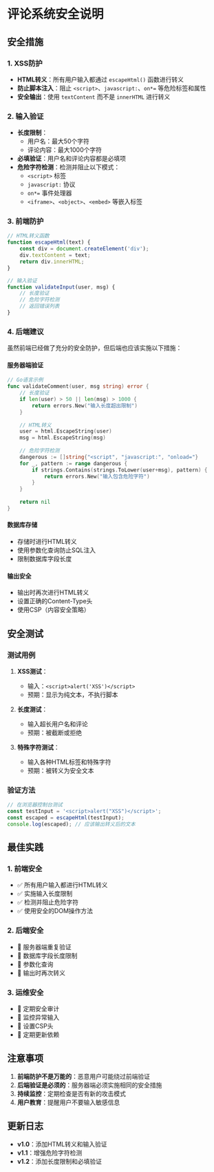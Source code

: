 # 评论系统安全说明

## 安全措施

### 1. XSS防护
- **HTML转义**：所有用户输入都通过 `escapeHtml()` 函数进行转义
- **防止脚本注入**：阻止 `<script>`、`javascript:`、`on*=` 等危险标签和属性
- **安全输出**：使用 `textContent` 而不是 `innerHTML` 进行转义

### 2. 输入验证
- **长度限制**：
  - 用户名：最大50个字符
  - 评论内容：最大1000个字符
- **必填验证**：用户名和评论内容都是必填项
- **危险字符检测**：检测并阻止以下模式：
  - `<script>` 标签
  - `javascript:` 协议
  - `on*=` 事件处理器
  - `<iframe>`、`<object>`、`<embed>` 等嵌入标签

### 3. 前端防护
```javascript
// HTML转义函数
function escapeHtml(text) {
    const div = document.createElement('div');
    div.textContent = text;
    return div.innerHTML;
}

// 输入验证
function validateInput(user, msg) {
    // 长度验证
    // 危险字符检测
    // 返回错误列表
}
```

### 4. 后端建议
虽然前端已经做了充分的安全防护，但后端也应该实施以下措施：

#### 服务器端验证
```go
// Go语言示例
func validateComment(user, msg string) error {
    // 长度验证
    if len(user) > 50 || len(msg) > 1000 {
        return errors.New("输入长度超出限制")
    }
    
    // HTML转义
    user = html.EscapeString(user)
    msg = html.EscapeString(msg)
    
    // 危险字符检测
    dangerous := []string{"<script", "javascript:", "onload="}
    for _, pattern := range dangerous {
        if strings.Contains(strings.ToLower(user+msg), pattern) {
            return errors.New("输入包含危险字符")
        }
    }
    
    return nil
}
```

#### 数据库存储
- 存储时进行HTML转义
- 使用参数化查询防止SQL注入
- 限制数据库字段长度

#### 输出安全
- 输出时再次进行HTML转义
- 设置正确的Content-Type头
- 使用CSP（内容安全策略）

## 安全测试

### 测试用例
1. **XSS测试**：
   - 输入：`<script>alert('XSS')</script>`
   - 预期：显示为纯文本，不执行脚本

2. **长度测试**：
   - 输入超长用户名和评论
   - 预期：被截断或拒绝

3. **特殊字符测试**：
   - 输入各种HTML标签和特殊字符
   - 预期：被转义为安全文本

### 验证方法
```javascript
// 在浏览器控制台测试
const testInput = '<script>alert("XSS")</script>';
const escaped = escapeHtml(testInput);
console.log(escaped); // 应该输出转义后的文本
```

## 最佳实践

### 1. 前端安全
- ✅ 所有用户输入都进行HTML转义
- ✅ 实施输入长度限制
- ✅ 检测并阻止危险字符
- ✅ 使用安全的DOM操作方法

### 2. 后端安全
- 🔄 服务器端重复验证
- 🔄 数据库字段长度限制
- 🔄 参数化查询
- 🔄 输出时再次转义

### 3. 运维安全
- 🔄 定期安全审计
- 🔄 监控异常输入
- 🔄 设置CSP头
- 🔄 定期更新依赖

## 注意事项

1. **前端防护不是万能的**：恶意用户可能绕过前端验证
2. **后端验证是必须的**：服务器端必须实施相同的安全措施
3. **持续监控**：定期检查是否有新的攻击模式
4. **用户教育**：提醒用户不要输入敏感信息

## 更新日志

- **v1.0**：添加HTML转义和输入验证
- **v1.1**：增强危险字符检测
- **v1.2**：添加长度限制和必填验证
